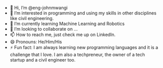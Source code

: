 - 👋 Hi, I’m @eng-johnmwangi
- 👀 I’m interested in programming and using my skills in other disciplines like civil engineering.
- 🌱 I’m currently learning Machine Learning and Robotics
- 💞️ I’m looking to collaborate on ...
- 📫 How to reach me, just check me up on LinkedIn.
- 😄 Pronouns: He/Him/His
- ⚡ Fun fact: I am always learning new programming languages and it is a challenge that I love. I am also a techpreneur, the owner of a tech startup and a civil engineer too.

<!---
eng-johnmwangi/eng-johnmwangi is a ✨ special ✨ repository because its `README.md` (this file) appears on your GitHub profile.
You can click the Preview link to take a look at your changes.
--->
